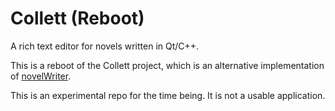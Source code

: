 # Collett (Reboot)

A rich text editor for novels written in Qt/C++.

This is a reboot of the Collett project, which is an alternative implementation of [novelWriter](https://github.com/vkbo/novelWriter).

This is an experimental repo for the time being. It is not a usable application.
